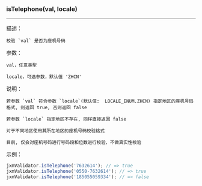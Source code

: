 
### isTelephone(val, locale)

----------

描述：

    校验 `val` 是否为座机号码

参数：

    val，任意类型

    locale，可选参数，默认值 'ZHCN'

说明：

    若参数 `val` 符合参数 `locale`(默认值:  LOCALE_ENUM.ZHCN) 指定地区的座机号码格式, 则返回 true, 否则返回 false

    若参数 `locale` 指定地区不存在, 同样直接返回 false

    对于不同地区使用其所在地区的座机号码校验格式

    目前, 仅会对座机号码进行号码段和位数进行校验，不做真实性校验

示例：

```javascript
jxmValidator.isTelephone('7632614'); // => true
jxmValidator.isTelephone('0550-7632614'); // => true
jxmValidator.isTelephone('185055059334'); // => false
```
